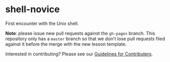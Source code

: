 shell-novice
============

First encounter with the Unix shell.

**Note**: please issue new pull requests against the `gh-pages` branch. This repository only has a `master` branch so that we don't lose pull requests filed against it before the merge with the new lesson template.  

Interested in contributing?  Please see our [Guidelines for Contributers](CONTRIBUTING.md).
